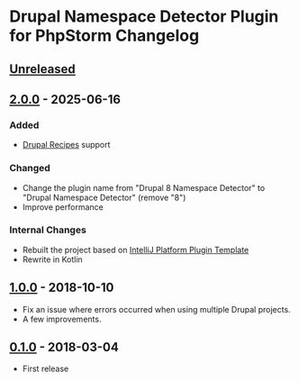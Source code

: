 <!-- Keep a Changelog guide -> https://keepachangelog.com -->

# Drupal Namespace Detector Plugin for PhpStorm Changelog

## [Unreleased]

## [2.0.0] - 2025-06-16

### Added

- [Drupal Recipes](https://www.drupal.org/docs/extending-drupal/drupal-recipes) support

### Changed

- Change the plugin name from "Drupal 8 Namespace Detector" to "Drupal Namespace Detector" (remove "8")
- Improve performance

### Internal Changes

- Rebuilt the project based on [IntelliJ Platform Plugin Template](https://github.com/JetBrains/intellij-platform-plugin-template)
- Rewrite in Kotlin

## [1.0.0] - 2018-10-10

- Fix an issue where errors occurred when using multiple Drupal projects.
- A few improvements.

## [0.1.0] - 2018-03-04

- First release

[Unreleased]: https://github.com/nmotod/idea-drupal8-namespace-detector/compare/v2.0.0...HEAD
[2.0.0]: https://github.com/nmotod/idea-drupal8-namespace-detector/compare/v1.0.0...v2.0.0
[1.0.0]: https://github.com/nmotod/idea-drupal8-namespace-detector/compare/v0.1.0...v1.0.0
[0.1.0]: https://github.com/nmotod/idea-drupal8-namespace-detector/commits/v0.1.0

